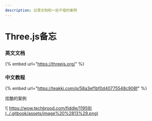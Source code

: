 ```yaml
---
description: 记录文档和一些不错的案例
---
```


# Three.js备忘

### 英文文档

{% embed url="https://threejs.org/" %}

### 中文教程

{% embed url="https://teakki.com/p/58a3ef1bf0d40775548c908f" %}

炫酷的案例

![ &#x200B;https://wow.techbrood.com/fiddle/11959](../.gitbook/assets/image%20%2813%29.png)





